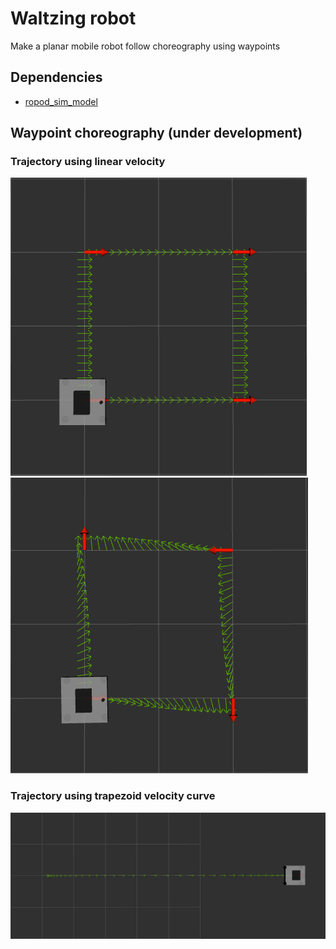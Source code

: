 # Waltzing robot

Make a planar mobile robot follow choreography using waypoints

## Dependencies
- [ropod_sim_model](https://github.com/ropod-project/ropod_sim_model)

## Waypoint choreography (under development)

### Trajectory using linear velocity
![rvizImage](docs/waltz_trajectory.png)
![rvizImage](docs/square_clockwise_linear.png)

### Trajectory using trapezoid velocity curve
![rvizImage](docs/trapezoid_vel_curve.png)
